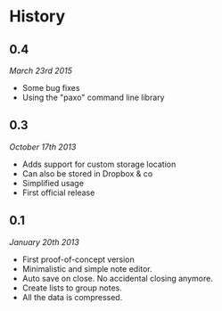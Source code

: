 # History #

## 0.4 ##

*March 23rd 2015*

- Some bug fixes
- Using the "paxo" command line library

## 0.3 ##

*October 17th 2013*

- Adds support for custom storage location
- Can also be stored in Dropbox & co
- Simplified usage
- First official release

## 0.1 ##

*January 20th 2013*

- First proof-of-concept version
- Minimalistic and simple note editor.
- Auto save on close. No accidental closing anymore.
- Create lists to group notes.
- All the data is compressed.

